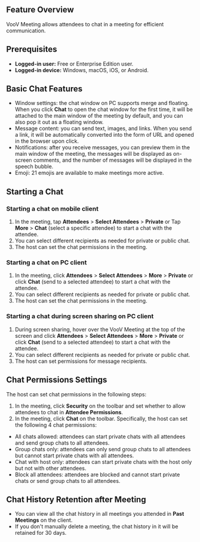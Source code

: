 ## Feature Overview
VooV Meeting allows attendees to chat in a meeting for efficient communication.

## Prerequisites
- **Logged-in user:** Free or Enterprise Edition user.
- **Logged-in device:** Windows, macOS, iOS, or Android.


## Basic Chat Features
- Window settings: the chat window on PC supports merge and floating. When you click **Chat** to open the chat window for the first time, it will be attached to the main window of the meeting by default, and you can also pop it out as a floating window.
- Message content: you can send text, images, and links. When you send a link, it will be automatically converted into the form of URL and opened in the browser upon click.
- Notifications: after you receive messages, you can preview them in the main window of the meeting, the messages will be displayed as on-screen comments, and the number of messages will be displayed in the speech bubble.
- Emoji: 21 emojis are available to make meetings more active.

## Starting a Chat
### Starting a chat on mobile client
1. In the meeting, tap **Attendees** > **Select Attendees** > **Private** or Tap **More** > **Chat** (select a specific attendee) to start a chat with the attendee.
2. You can select different recipients as needed for private or public chat.
3. The host can set the chat permissions in the meeting.

### Starting a chat on PC client
1. In the meeting, click **Attendees** > **Select Attendees** > **More** > **Private** or click **Chat** (send to a selected attendee) to start a chat with the attendee.
2. You can select different recipients as needed for private or public chat.
3. The host can set the chat permissions in the meeting.

### Starting a chat during screen sharing on PC client
1. During screen sharing, hover over the VooV Meeting at the top of the screen and click **Attendees** > **Select Attendees** > **More** > **Private** or click **Chat** (send to a selected attendee) to start a chat with the attendee.
2. You can select different recipients as needed for private or public chat.
3. The host can set permissions for message recipients.

## Chat Permissions Settings
The host can set chat permissions in the following steps:
1. In the meeting, click **Security** on the toolbar and set whether to allow attendees to chat in **Attendee Permissions**.
2. In the meeting, click **Chat** on the toolbar. Specifically, the host can set the following 4 chat permissions:
 - All chats allowed: attendees can start private chats with all attendees and send group chats to all attendees.
 - Group chats only: attendees can only send group chats to all attendees but cannot start private chats with all attendees.
 - Chat with host only: attendees can start private chats with the host only but not with other attendees.
 - Block all attendees: attendees are blocked and cannot start private chats or send group chats to all attendees.

## Chat History Retention after Meeting
- You can view all the chat history in all meetings you attended in **Past Meetings** on the client.
- If you don't manually delete a meeting, the chat history in it will be retained for 30 days.
